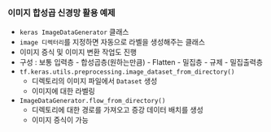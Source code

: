 ### 이미지 합성곱 신경망 활용 예제
- `keras ImageDataGenerator` 클래스
- `image 디렉터리`를 지정하면 자동으로 라벨을 생성해주는 클래스
- 이미지 증식 및 이미지 변환 작업도 진행
- 구성 : 보통 입력층 - 합성곱층(원하는만큼) - Flatten - 밀집층 - 규제 - 밀집출력층
- `tf.keras.utils.preprocessing.image_dataset_from_directory()`
  - 디렉토리의 이미지 파일에서 `Dataset` 생성
  - 이미지에 대한 라벨링
- `ImageDataGenerator.flow_from_directory()`
  - 디렉토리에 대한 경로를 가져오고 증강 데이터 배치를 생성
  - 이미지 증식이 가능
